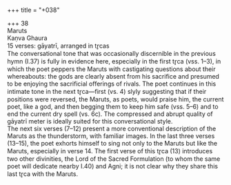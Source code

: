 +++
title = "+038"

+++
38  
Maruts  
Kaṇva Ghaura  
15 verses: gāyatrī, arranged in tr̥cas  
The conversational tone that was occasionally discernible in the previous hymn  (I.37) is fully in evidence here, especially in the first tr̥ca (vss. 1–3), in which the  poet peppers the Maruts with castigating questions about their whereabouts: the  gods are clearly absent from his sacrifice and presumed to be enjoying the sacrificial  offerings of rivals. The poet continues in this intimate tone in the next tr̥ca—first  (vs. 4) slyly suggesting that if their positions were reversed, the Maruts, as poets,  would praise him, the current poet, like a god, and then begging them to keep him  safe (vss. 5–6) and to end the current dry spell (vs. 6c). The compressed and abrupt  quality of gāyatrī meter is ideally suited for this conversational style.  
The next six verses (7–12) present a more conventional description of the Maruts  as the thunderstorm, with familiar images. In the last three verses (13–15), the poet  exhorts himself to sing not only to the Maruts but like the Maruts, especially in  verse 14. The first verse of this tr̥ca (13) introduces two other divinities, the Lord  of the Sacred Formulation (to whom the same poet will dedicate nearby I.40) and  Agni; it is not clear why they share this last tr̥ca with the Maruts.  